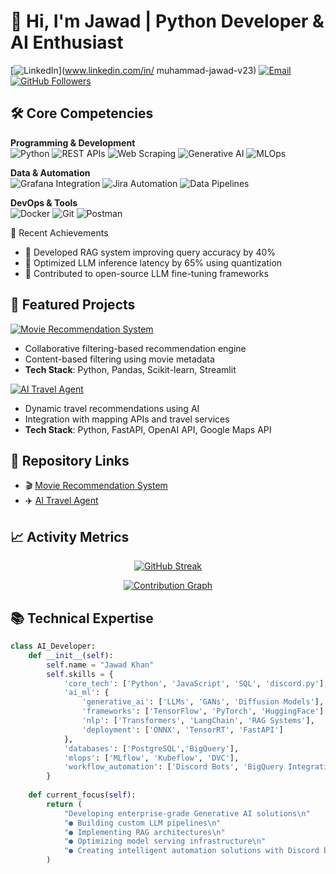 # 👋 Hi, I'm Jawad | Python Developer & AI Enthusiast

[![LinkedIn](https://img.shields.io/badge/LinkedIn-Connect-%230A66C2?style=flat-square&logo=linkedin)](www.linkedin.com/in/
muhammad-jawad-v23)
[![Email](https://img.shields.io/badge/Email-Contact%20Me-%23EA4335?style=flat-square&logo=gmail)](mailto:jawad.koper@gmail.com)
[![GitHub Followers](https://img.shields.io/github/followers/jawad097?label=Follow&style=social)](https://github.com/jawad097)

## 🛠️ Core Competencies

**Programming & Development**  
![Python](https://img.shields.io/badge/Python-Expert-%233776AB?logo=python)
![REST APIs](https://img.shields.io/badge/REST_API-Development-%2300B4D8?logo=fastapi)
![Web Scraping](https://img.shields.io/badge/Web_Scraping-Advanced-%23007ACC?logo=python)
![Generative AI](https://img.shields.io/badge/Gen_AI-LLMs/%20RAG-%2300B4D8?logo=openai)
![MLOps](https://img.shields.io/badge/MLOps-Kubeflow/%20MLflow-%23FF6F00?logo=python)

**Data & Automation**  
![Grafana Integration](https://img.shields.io/badge/Grafana-Dashboarding-%23F46800?logo=grafana)
![Jira Automation](https://img.shields.io/badge/Jira-Integration-%230052CC?logo=jira)
![Data Pipelines](https://img.shields.io/badge/ETL-Pipelines-%23FF6F00?logo=apachespark)

**DevOps & Tools**  
![Docker](https://img.shields.io/badge/Docker-Containerization-%232496ED?logo=docker)
![Git](https://img.shields.io/badge/Git-Version_Control-%23F05032?logo=git)
![Postman](https://img.shields.io/badge/Postman-API_Testing-%23FF6C37?logo=postman)

🌟 Recent Achievements
- 🧠 Developed RAG system improving query accuracy by 40%
- 🤖 Optimized LLM inference latency by 65% using quantization
- 📜 Contributed to open-source LLM fine-tuning frameworks
## 🚀 Featured Projects

[![Movie Recommendation System](https://github-readme-stats.vercel.app/api/pin/?username=jawad097&repo=Movie-Recommendation-System&theme=dark)](https://github.com/jawad097/Movie-Recommendation-System)
- Collaborative filtering-based recommendation engine
- Content-based filtering using movie metadata
- **Tech Stack**: Python, Pandas, Scikit-learn, Streamlit

[![AI Travel Agent](https://github-readme-stats.vercel.app/api/pin/?username=jawad097&repo=AI-Travel-Agent&theme=dark)](https://github.com/jawad097/AI-Travel-Agent)
- Dynamic travel recommendations using AI
- Integration with mapping APIs and travel services
- **Tech Stack**: Python, FastAPI, OpenAI API, Google Maps API

## 🔗 Repository Links
- 🎬 [Movie Recommendation System](https://github.com/jawad097/Movie-Recommendation-System)
- ✈️ [AI Travel Agent](https://github.com/jawad097/AI-Travel-Agent)

## 📈 Activity Metrics

<div align="center">

[![GitHub Streak](https://streak-stats.demolab.com/?user=jawad097&theme=dark)](https://git.io/streak-stats)

[![Contribution Graph](https://activity-graph.herokuapp.com/graph?username=jawad097&theme=react-dark&hide_border=true)](https://github.com/jawad097)

</div>

## 📚 Technical Expertise

```python
class AI_Developer:
    def __init__(self):
        self.name = "Jawad Khan"
        self.skills = {
            'core_tech': ['Python', 'JavaScript', 'SQL', 'discord.py'],
            'ai_ml': {
                'generative_ai': ['LLMs', 'GANs', 'Diffusion Models'],
                'frameworks': ['TensorFlow', 'PyTorch', 'HuggingFace'],
                'nlp': ['Transformers', 'LangChain', 'RAG Systems'],
                'deployment': ['ONNX', 'TensorRT', 'FastAPI']
            },
            'databases': ['PostgreSQL','BigQuery'],
            'mlops': ['MLflow', 'Kubeflow', 'DVC'],
            'workflow_automation': ['Discord Bots', 'BigQuery Integration', 'Process Automation']
        }
    
    def current_focus(self):
        return (
            "Developing enterprise-grade Generative AI solutions\n"
            "● Building custom LLM pipelines\n"
            "● Implementing RAG architectures\n"
            "● Optimizing model serving infrastructure\n"
            "● Creating intelligent automation solutions with Discord bots"
        )
